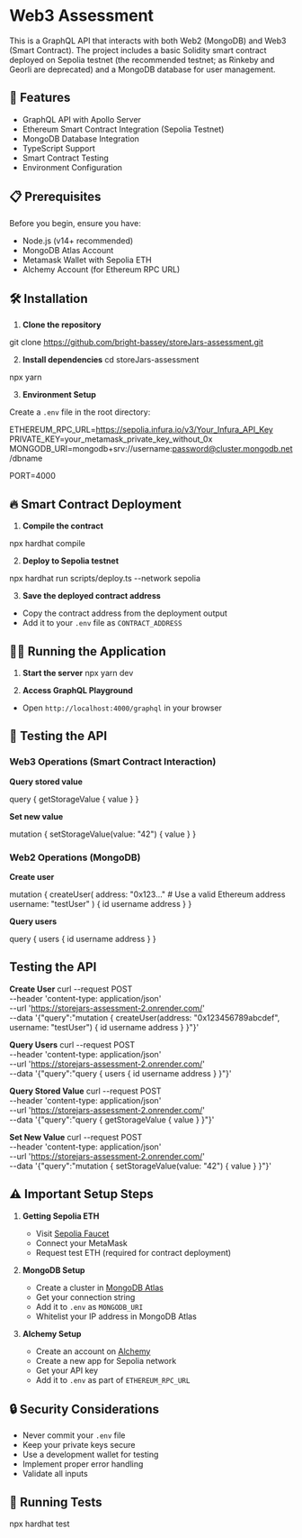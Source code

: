# Web3 Assessment

This is a GraphQL API that interacts with both Web2 (MongoDB) and Web3 (Smart Contract). The project includes a basic Solidity smart contract deployed on Sepolia testnet (the recommended testnet; as Rinkeby and Georli are deprecated) and a MongoDB database for user management.

## 🚀 Features

- GraphQL API with Apollo Server
- Ethereum Smart Contract Integration (Sepolia Testnet)
- MongoDB Database Integration
- TypeScript Support
- Smart Contract Testing
- Environment Configuration

## 📋 Prerequisites

Before you begin, ensure you have:

- Node.js (v14+ recommended)
- MongoDB Atlas Account
- Metamask Wallet with Sepolia ETH
- Alchemy Account (for Ethereum RPC URL)

## 🛠 Installation

1. **Clone the repository**

git clone https://github.com/bright-bassey/storeJars-assessment.git

2. **Install dependencies**
   cd storeJars-assessment

npx yarn

3. **Environment Setup**

Create a `.env` file in the root directory:

ETHEREUM_RPC_URL=https://sepolia.infura.io/v3/Your_Infura_API_Key
PRIVATE_KEY=your_metamask_private_key_without_0x
MONGODB_URI=mongodb+srv://username:password@cluster.mongodb.net/dbname

PORT=4000

## 🔥 Smart Contract Deployment

1. **Compile the contract**

npx hardhat compile

2. **Deploy to Sepolia testnet**

npx hardhat run scripts/deploy.ts --network sepolia

3. **Save the deployed contract address**

- Copy the contract address from the deployment output
- Add it to your `.env` file as `CONTRACT_ADDRESS`

## 🏃‍♂️ Running the Application

1. **Start the server**
   npx yarn dev

2. **Access GraphQL Playground**

- Open `http://localhost:4000/graphql` in your browser

## 🧪 Testing the API

### Web3 Operations (Smart Contract Interaction)

**Query stored value**

query {
getStorageValue {
value
}
}

**Set new value**

mutation {
setStorageValue(value: "42") {
value
}
}

### Web2 Operations (MongoDB)

**Create user**

mutation {
createUser(
address: "0x123..." # Use a valid Ethereum address
username: "testUser"
) {
id
username
address
}
}

**Query users**

query {
users {
id
username
address
}
}

## Testing the API

**Create User**
curl --request POST \
 --header 'content-type: application/json' \
 --url 'https://storejars-assessment-2.onrender.com/' \
 --data '{"query":"mutation { createUser(address: \"0x123456789abcdef\", username: \"testUser\") { id username address } }"}'

**Query Users**
curl --request POST \
 --header 'content-type: application/json' \
 --url 'https://storejars-assessment-2.onrender.com/' \
 --data '{"query":"query { users { id username address } }"}'

**Query Stored Value**
curl --request POST \
 --header 'content-type: application/json' \
 --url 'https://storejars-assessment-2.onrender.com/' \
 --data '{"query":"query { getStorageValue { value } }"}'

**Set New Value**
curl --request POST \
 --header 'content-type: application/json' \
 --url 'https://storejars-assessment-2.onrender.com/' \
 --data '{"query":"mutation { setStorageValue(value: \"42\") { value } }"}'

## ⚠️ Important Setup Steps

1. **Getting Sepolia ETH**

   - Visit [Sepolia Faucet](https://sepoliafaucet.com)
   - Connect your MetaMask
   - Request test ETH (required for contract deployment)

2. **MongoDB Setup**

   - Create a cluster in [MongoDB Atlas](https://www.mongodb.com/cloud/atlas)
   - Get your connection string
   - Add it to `.env` as `MONGODB_URI`
   - Whitelist your IP address in MongoDB Atlas

3. **Alchemy Setup**
   - Create an account on [Alchemy](https://www.alchemy.com/)
   - Create a new app for Sepolia network
   - Get your API key
   - Add it to `.env` as part of `ETHEREUM_RPC_URL`

## 🔒 Security Considerations

- Never commit your `.env` file
- Keep your private keys secure
- Use a development wallet for testing
- Implement proper error handling
- Validate all inputs

## 🧪 Running Tests

npx hardhat test
